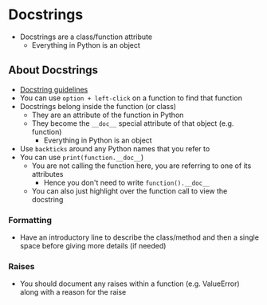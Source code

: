# Docstrings

- Docstrings are a class/function attribute
	- Everything in Python is an object

## About Docstrings
- [Docstring guidelines](https://peps.python.org/pep-0257/)
- You can use `option + left-click` on a function to find that function
- Docstrings belong inside the function (or class)
	- They are an attribute of the function in Python
	- They become the `__doc__` special attribute of that object (e.g. function)
		- Everything in Python is an object
- Use `backticks` around any Python names that you refer to
- You can use `print(function.__doc__`)
	- You are not calling the function here, you are referring to one of its attributes
		- Hence you don't need to write `function().__doc__`
	- You can also just highlight over the function call to view the docstring

### Formatting
- Have an introductory line to describe the class/method and then a single space before giving more details (if needed)

### Raises
- You should document any raises within a function (e.g. ValueError) along with a reason for the raise